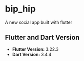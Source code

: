# bip_hip

A new social app built with flutter
## Flutter and Dart Version
- **Flutter Version:** 3.22.3
- **Dart Version:** 3.4.4
